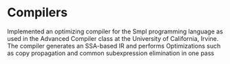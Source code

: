 # Compilers

Implemented an optimizing compiler for the Smpl programming language as used in the Advanced Compiler class at the University of California, Irvine. The compiler generates an SSA-based IR and performs Optimizations such as copy propagation and common subexpression elimination in one pass
